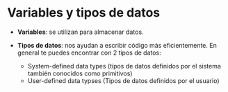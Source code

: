 # Variables y tipos de datos

- **Variables**: se utilizan para almacenar datos.

- **Tipos de datos**: nos ayudan a escribir código más eficientemente. En general te puedes encontrar con 2 tipos de datos:
    - System-defined data types (tipos de datos definidos por el sistema también conocidos como primitivos)
    - ​User-defined data typses (Tipos de datos definidos por el usuario)